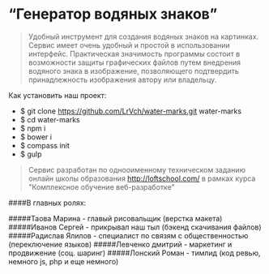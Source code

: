 # “Генератор водяных знаков”

>Удобный инструмент для создания водяных знаков на картинках.
>Сервис имеет очень удобный и простой в использовании интерфейс.
>Практическая значимость программы состоит в возможности защиты графических файлов путем 
>внедрения водяного знака в изображение, позволяющего подтвердить принадлежность 
>изображения автору или владельцу.



Как установить наш проект:

* $ git clone https://github.com/LrVch/water-marks.git water-marks
* $ cd water-marks
* $ npm i
* $ bower i
* $ compass init
* $ gulp

>Сервис разработан по однооименному техническом заданию онлайн школы образования http://loftschool.com/
>в рамках курса "Комплексное обучение веб-разработке"

####В главных ролях:

#####Таова Марина - главый рисовальщик (верстка макета)
#####Иванов Сергей - прикрывал наш тыл (бэкенд скачивания файлов)
#####Радислав Ялилов - специалист по связям с общественностью (переключение языков)
#####Левченко дмитрий - маркетинг и продвижение (соц. шаринг)
#####Лонский Роман - тимлид (код ревью, немного js, php  и еще немного)
